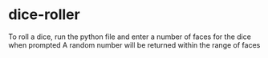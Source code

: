 # dice-roller
To roll a dice, run the python file and enter a number of faces for the dice when prompted
A random number will be returned within the range of faces
